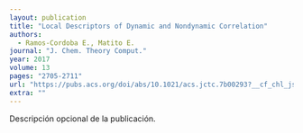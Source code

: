 ```yaml
---
layout: publication
title: "Local Descriptors of Dynamic and Nondynamic Correlation"
authors:
  - Ramos-Cordoba E., Matito E.
journal: "J. Chem. Theory Comput."
year: 2017
volume: 13
pages: "2705-2711"
url: "https://pubs.acs.org/doi/abs/10.1021/acs.jctc.7b00293?__cf_chl_jschl_tk__=1e2cfe787e10d0eab3872cd8f132ca38274036fb-1586631213-0-AQm3PZzVvo2r6uqmdk_KZ0Z11J5-B1ROODCAdcKCtYkW72f4dVAFx3b3M_t0SguBV8EYuaHpaGgM1bo11M8LtPTBXxvzy9vW_hI6TwoB6IDm5KYKvckTJKfamcEMtJrtmk3RZN_gEdSsnljeQLjSk6tNwomhGbA73nzYabs4VPDPZP2JXZZ0OHF1TE95BSm4YKFui4KBUJPxcubBDitBHjaw0z5I0IGaVigD8LF03xtKvTcwh8AaRTCkFOw70obdEexU5zuScaIJkhiHjRzOJKmo2S5o83O_kHnZaOyY1wkXDci1603G1s03QsuAd-74Iw"
extra: ""
---
```


Descripción opcional de la publicación.
